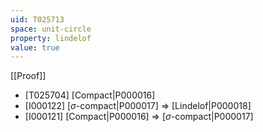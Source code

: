 ```yaml
---
uid: T025713
space: unit-circle
property: lindelof
value: true
---
```

[[Proof]]

* [T025704] [Compact|P000016]
* [I000122] [$\sigma$-compact|P000017] => [Lindelof|P000018]
* [I000121] [Compact|P000016] => [$\sigma$-compact|P000017]

